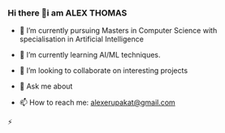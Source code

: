 ### Hi there 👋i am ALEX THOMAS

- 🔭 I’m currently pursuing Masters in Computer Science with specialisation in Artificial Intelligence
- 🌱 I’m currently learning AI/ML techniques.
- 👯 I’m looking to collaborate on interesting projects

- 💬 Ask me about 
- 📫 How to reach me: alexerupakat@gmail.com

 ⚡ 

